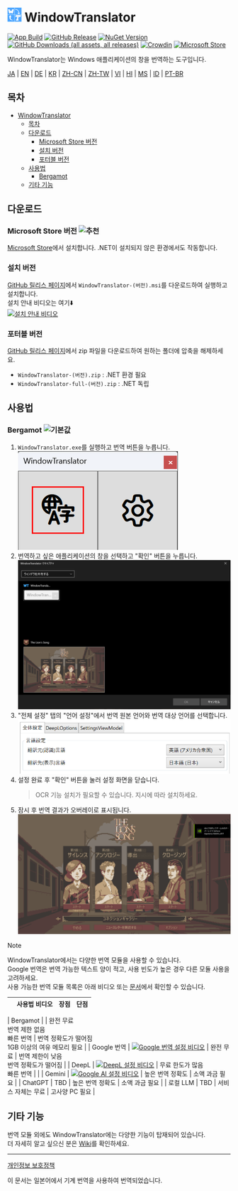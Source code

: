 # <img src="images/wt.png" width="32" > WindowTranslator

[![App Build](https://github.com/Freeesia/WindowTranslator/actions/workflows/dotnet-desktop.yml/badge.svg)](https://github.com/Freeesia/WindowTranslator/actions/workflows/dotnet-desktop.yml)
[![GitHub Release](https://img.shields.io/github/v/release/Freeesia/WindowTranslator)](https://github.com/Freeesia/WindowTranslator/releases/latest)
[![NuGet Version](https://img.shields.io/nuget/v/WindowTranslator.Abstractions)](https://www.nuget.org/packages/WindowTranslator.Abstractions)
[![GitHub Downloads (all assets, all releases)](https://img.shields.io/github/downloads/Freeesia/WindowTranslator/total)](https://github.com/Freeesia/WindowTranslator/releases/latest)
[![Crowdin](https://badges.crowdin.net/windowtranslator/localized.svg)](https://crowdin.com/project/windowtranslator)
[![Microsoft Store](https://get.microsoft.com/images/en-us%20dark.svg)](https://apps.microsoft.com/detail/9pjd2fdzqxm3?referrer=appbadge&mode=direct)

WindowTranslator는 Windows 애플리케이션의 창을 번역하는 도구입니다.

[JA](README.md) | [EN](./README.en.md) | [DE](./README.de.md) | [KR](./README.kr.md) | [ZH-CN](./README.zh-cn.md) | [ZH-TW](./README.zh-tw.md) | [VI](./README.vi.md) | [HI](./README.hi.md) | [MS](./README.ms.md) | [ID](./README.id.md) | [PT-BR](./README.pt-BR.md)

## 목차
- [ WindowTranslator](#-windowtranslator)
  - [목차](#목차)
  - [다운로드](#다운로드)
    - [Microsoft Store 버전 ](#microsoft-store-버전-)
    - [설치 버전](#설치-버전)
    - [포터블 버전](#포터블-버전)
  - [사용법](#사용법)
    - [Bergamot ](#bergamot-)
  - [기타 기능](#기타-기능)

## 다운로드
### Microsoft Store 버전 ![추천](https://img.shields.io/badge/추천-brightgreen)

[Microsoft Store](https://apps.microsoft.com/detail/9pjd2fdzqxm3?referrer=appbadge&mode=direct)에서 설치합니다.
.NET이 설치되지 않은 환경에서도 작동합니다.

### 설치 버전

[GitHub 릴리스 페이지](https://github.com/Freeesia/WindowTranslator/releases/latest)에서 `WindowTranslator-(버전).msi`를 다운로드하여 실행하고 설치합니다.  
설치 안내 비디오는 여기⬇️  
[![설치 안내 비디오](https://github.com/user-attachments/assets/b5babc02-715b-43bc-ba97-f23078ffd39b)](https://youtu.be/wvcbCLA9chQ?t=7)

### 포터블 버전

[GitHub 릴리스 페이지](https://github.com/Freeesia/WindowTranslator/releases/latest)에서 zip 파일을 다운로드하여 원하는 폴더에 압축을 해제하세요.  
- `WindowTranslator-(버전).zip` : .NET 환경 필요  
- `WindowTranslator-full-(버전).zip` : .NET 독립

## 사용법

### Bergamot ![기본값](https://img.shields.io/badge/기본값-brightgreen)

1. `WindowTranslator.exe`를 실행하고 번역 버튼을 누릅니다.  
   ![번역 버튼](images/translate.png)
2. 번역하고 싶은 애플리케이션의 창을 선택하고 "확인" 버튼을 누릅니다.  
   ![창 선택](images/select.png)
3. "전체 설정" 탭의 "언어 설정"에서 번역 원본 언어와 번역 대상 언어를 선택합니다.  
   ![언어 설정](images/language.png)
4. 설정 완료 후 "확인" 버튼을 눌러 설정 화면을 닫습니다.  
   > OCR 기능 설치가 필요할 수 있습니다.
   > 지시에 따라 설치하세요.
5. 잠시 후 번역 결과가 오버레이로 표시됩니다.  
   ![번역 결과](images/result.png)

> [!NOTE]
> WindowTranslator에서는 다양한 번역 모듈을 사용할 수 있습니다.  
> Google 번역은 번역 가능한 텍스트 양이 적고, 사용 빈도가 높은 경우 다른 모듈 사용을 고려하세요.  
> 사용 가능한 번역 모듈 목록은 아래 비디오 또는 [문서](https://wt.studiofreesia.com/TranslateModule.kr)에서 확인할 수 있습니다.
> 
> |                |                                                              사용법 비디오                                                               | 장점                    | 단점                        |
> | :------------: | :-----------------------------------------------------------------------------------------------------------------------------------: | :---------------------------- | :----------------------------------- |
|   Bergamot     | | 완전 무료<br/>번역 제한 없음<br/>빠른 번역 | 번역 정확도가 떨어짐<br/>1GB 이상의 여유 메모리 필요 |
|   Google 번역   | [![Google 번역 설정 비디오](https://github.com/user-attachments/assets/bbf45370-0387-47e1-b690-3183f37e06d2)](https://youtu.be/83A8T890N5M)  | 완전 무료 | 번역 제한이 낮음<br/>번역 정확도가 떨어짐 |
|     DeepL      |   [![DeepL 설정 비디오](https://github.com/user-attachments/assets/4abd512f-cff9-45a8-852b-722641458f0b)](https://youtu.be/D7Yb6rIVPI0)   | 무료 한도가 많음<br/>빠른 번역 | |
|     Gemini     | [![Google AI 설정 비디오](https://github.com/user-attachments/assets/9d3a91ab-f1aa-4079-be68-622212ab1b68)](https://youtu.be/Oht0z03M91I) | 높은 번역 정확도 | 소액 과금 필요 |
|    ChatGPT     | TBD | 높은 번역 정확도 | 소액 과금 필요 |
|  로컬 LLM   | TBD | 서비스 자체는 무료 | 고사양 PC 필요 |

## 기타 기능

번역 모듈 외에도 WindowTranslator에는 다양한 기능이 탑재되어 있습니다.  
더 자세히 알고 싶으신 분은 [Wiki](https://github.com/Freeesia/WindowTranslator/wiki)를 확인하세요.

---
[개인정보 보호정책](PrivacyPolicy.md)

이 문서는 일본어에서 기계 번역을 사용하여 번역되었습니다.